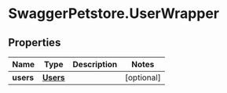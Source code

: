 # SwaggerPetstore.UserWrapper

## Properties
Name | Type | Description | Notes
------------ | ------------- | ------------- | -------------
**users** | [**Users**](Users.md) |  | [optional] 
